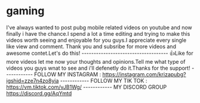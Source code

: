 # gaming
I've always wanted to post pubg mobile related videos on youtube and now finally i have the chance.I spend a lot a time editing and trying to make  this videos worth seeing and enjoyable for you guys.I appreciate every single like view and comment. Thank you  and subsribe for more videos and awesome contet.Let's do this!  ------------------------------------  👍Like for more videos let me now your thoughts and opinions.Tell me what type of videos you guys wnat to see and i'll defenetly do it.Thanks for the support!  ------------  FOLLOW MY INSTAGRAM :  https://instagram.com/krizapubg?igshid=zze7n4zo8yia   ------------   FOLLOW MY TIK TOK :   https://vm.tiktok.com/vJB1Wg/   ------------   MY DISCORD GROUP   https://discord.gg/AqYmtd
